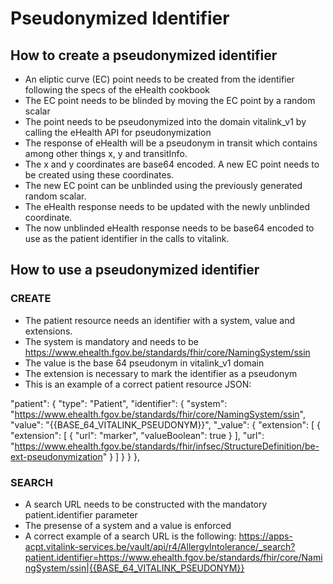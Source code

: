 # Pseudonymized Identifier

## How to create a pseudonymized identifier
- An eliptic curve (EC) point needs to be created from the identifier following the specs of the eHealth cookbook
- The EC point needs to be blinded by moving the EC point by a random scalar
- The point needs to be pseudonymized into the domain vitalink_v1 by calling the eHealth API for pseudonymization
- The response of eHealth will be a pseudonym in transit which contains among other things x, y and transitInfo.
- The x and y coordinates are base64 encoded. A new EC point needs to be created using these coordinates.
- The new EC point can be unblinded using the previously generated random scalar.
- The eHealth response needs to be updated with the newly unblinded coordinate.
- The now unblinded eHealth response needs to be base64 encoded to use as the patient identifier in the calls to vitalink.

## How to use a pseudonymized identifier
### CREATE
- The patient resource needs an identifier with a system, value and extensions.
- The system is mandatory and needs to be https://www.ehealth.fgov.be/standards/fhir/core/NamingSystem/ssin
- The value is the base 64 pseudonym in vitalink_v1 domain
- The extension is necessary to mark the identifier as a pseudonym
- This is an example of a correct patient resource JSON:

"patient": {
		"type": "Patient",
		"identifier": {
			"system": "https://www.ehealth.fgov.be/standards/fhir/core/NamingSystem/ssin",
			"value": "{{BASE_64_VITALINK_PSEUDONYM}}",
			"_value": {
				"extension": [
					{
						"extension": [
							{
								"url": "marker",
								"valueBoolean": true
							}
						],
						"url": "https://www.ehealth.fgov.be/standards/fhir/infsec/StructureDefinition/be-ext-pseudonymization"
					}
				]
			}
		}
	},

### SEARCH
- A search URL needs to be constructed with the mandatory patient.identifier parameter
- The presense of a system and a value is enforced
- A correct example of a search URL is the following:
https://apps-acpt.vitalink-services.be/vault/api/r4/AllergyIntolerance/_search?patient.identifier=https://www.ehealth.fgov.be/standards/fhir/core/NamingSystem/ssin|{{BASE_64_VITALINK_PSEUDONYM}}
